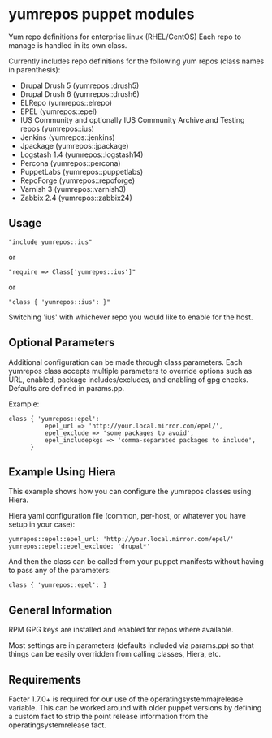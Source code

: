 yumrepos puppet modules
=======================

Yum repo definitions for enterprise linux (RHEL/CentOS)
Each repo to manage is handled in its own class.

Currently includes repo definitions for the following yum repos (class names in parenthesis):
* Drupal Drush 5 (yumrepos::drush5)
* Drupal Drush 6 (yumrepos::drush6)
* ELRepo (yumrepos::elrepo)
* EPEL (yumrepos::epel)
* IUS Community and optionally IUS Community Archive and Testing repos (yumrepos::ius)
* Jenkins (yumrepos::jenkins)
* Jpackage (yumrepos::jpackage)
* Logstash 1.4 (yumrepos::logstash14)
* Percona (yumrepos::percona)
* PuppetLabs (yumrepos::puppetlabs)
* RepoForge (yumrepos::repoforge)
* Varnish 3 (yumrepos::varnish3)
* Zabbix 2.4 (yumrepos::zabbix24)

Usage
-----
```
"include yumrepos::ius"
```

or
```
"require => Class['yumrepos::ius']"
```

or
```
"class { 'yumrepos::ius': }"
```

Switching 'ius' with whichever repo you would like to enable for the host.


Optional Parameters
-------------------
Additional configuration can be made through class parameters. Each yumrepos class
accepts multiple parameters to override options such as URL, enabled, package includes/excludes,
and enabling of gpg checks. Defaults are defined in params.pp.

Example:
```
class { 'yumrepos::epel':
          epel_url => 'http://your.local.mirror.com/epel/',
          epel_exclude => 'some packages to avoid',
          epel_includepkgs => 'comma-separated packages to include',
      }
```

Example Using Hiera
-------------------
This example shows how you can configure the yumrepos classes using Hiera.

Hiera yaml configuration file (common, per-host, or whatever you have setup in your case):
```
yumrepos::epel::epel_url: 'http://your.local.mirror.com/epel/'
yumrepos::epel::epel_exclude: 'drupal*'
```

And then the class can be called from your puppet manifests without having to pass any of the parameters:
```
class { 'yumrepos::epel': }
```

General Information
-------------------
RPM GPG keys are installed and enabled for repos where available.

Most settings are in parameters (defaults included via params.pp) so that things
can be easily overridden from calling classes, Hiera, etc.


Requirements
------------
Facter 1.7.0+ is required for our use of the operatingsystemmajrelease
variable. This can be worked around with older puppet versions by defining a custom fact
to strip the point release information from the operatingsystemrelease fact.
